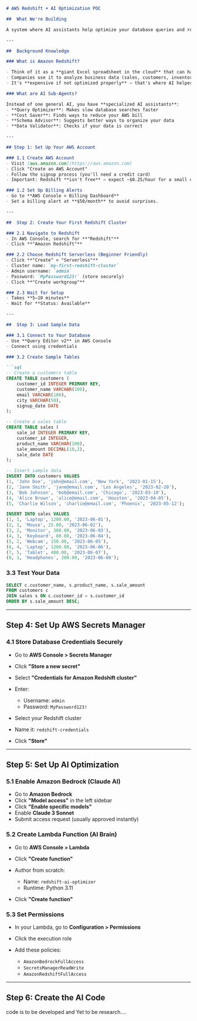 ````markdown
# AWS Redshift + AI Optimization POC

##  What We're Building

A system where AI assistants help optimize your database queries and reduce costs — all running on Amazon's cloud infrastructure.

---

##  Background Knowledge 

### What is Amazon Redshift?

- Think of it as a **giant Excel spreadsheet in the cloud** that can handle millions of rows.
- Companies use it to analyze business data (sales, customers, inventory, etc.).
- It's **expensive if not optimized properly** — that's where AI helpers come in!

### What are AI Sub-Agents?

Instead of one general AI, you have **specialized AI assistants**:
- **Query Optimizer**: Makes slow database searches faster
- **Cost Saver**: Finds ways to reduce your AWS bill
- **Schema Advisor**: Suggests better ways to organize your data
- **Data Validator**: Checks if your data is correct

---

## Step 1: Set Up Your AWS Account 

### 1.1 Create AWS Account
- Visit [aws.amazon.com](https://aws.amazon.com)
- Click "Create an AWS Account"
- Follow the signup process (you'll need a credit card)
- Important: Redshift **isn't free** — expect ~$0.25/hour for a small cluster.

### 1.2 Set Up Billing Alerts
- Go to **AWS Console > Billing Dashboard**
- Set a billing alert at **$50/month** to avoid surprises.

---

##  Step 2: Create Your First Redshift Cluster 

### 2.1 Navigate to Redshift
- In AWS Console, search for **"Redshift"**
- Click **"Amazon Redshift"**

### 2.2 Choose Redshift Serverless (Beginner Friendly)
- Click **"Create" > "Serverless"**
- Cluster name: `my-first-redshift-cluster`
- Admin username: `admin`
- Password: `MyPassword123!` (store securely)
- Click **"Create workgroup"**

### 2.3 Wait for Setup
- Takes **5–10 minutes**
- Wait for **Status: Available**

---

##  Step 3: Load Sample Data 

### 3.1 Connect to Your Database
- Use **Query Editor v2** in AWS Console
- Connect using credentials

### 3.2 Create Sample Tables

```sql
-- Create a customers table
CREATE TABLE customers (
    customer_id INTEGER PRIMARY KEY,
    customer_name VARCHAR(100),
    email VARCHAR(100),
    city VARCHAR(50),
    signup_date DATE
);

-- Create a sales table
CREATE TABLE sales (
    sale_id INTEGER PRIMARY KEY,
    customer_id INTEGER,
    product_name VARCHAR(100),
    sale_amount DECIMAL(10,2),
    sale_date DATE
);

-- Insert sample data
INSERT INTO customers VALUES 
(1, 'John Doe', 'john@email.com', 'New York', '2023-01-15'),
(2, 'Jane Smith', 'jane@email.com', 'Los Angeles', '2023-02-20'),
(3, 'Bob Johnson', 'bob@email.com', 'Chicago', '2023-03-10'),
(4, 'Alice Brown', 'alice@email.com', 'Houston', '2023-04-05'),
(5, 'Charlie Wilson', 'charlie@email.com', 'Phoenix', '2023-05-12');

INSERT INTO sales VALUES
(1, 1, 'Laptop', 1200.00, '2023-06-01'),
(2, 1, 'Mouse', 25.00, '2023-06-02'),
(3, 2, 'Monitor', 300.00, '2023-06-03'),
(4, 3, 'Keyboard', 80.00, '2023-06-04'),
(5, 2, 'Webcam', 150.00, '2023-06-05'),
(6, 4, 'Laptop', 1200.00, '2023-06-06'),
(7, 5, 'Tablet', 400.00, '2023-06-07'),
(8, 1, 'Headphones', 200.00, '2023-06-08');
````

### 3.3 Test Your Data

```sql
SELECT c.customer_name, s.product_name, s.sale_amount
FROM customers c
JOIN sales s ON c.customer_id = s.customer_id
ORDER BY s.sale_amount DESC;
```

---

##  Step 4: Set Up AWS Secrets Manager 
### 4.1 Store Database Credentials Securely

* Go to **AWS Console > Secrets Manager**
* Click **"Store a new secret"**
* Select **"Credentials for Amazon Redshift cluster"**
* Enter:

  * Username: `admin`
  * Password: `MyPassword123!`
* Select your Redshift cluster
* Name it: `redshift-credentials`
* Click **"Store"**

---

##  Step 5: Set Up AI Optimization 

### 5.1 Enable Amazon Bedrock (Claude AI)

* Go to **Amazon Bedrock**
* Click **"Model access"** in the left sidebar
* Click **"Enable specific models"**
* Enable **Claude 3 Sonnet**
* Submit access request (usually approved instantly)

### 5.2 Create Lambda Function (AI Brain)

* Go to **AWS Console > Lambda**
* Click **"Create function"**
* Author from scratch:

  * Name: `redshift-ai-optimizer`
  * Runtime: Python 3.11
* Click **"Create function"**

### 5.3 Set Permissions

* In your Lambda, go to **Configuration > Permissions**
* Click the execution role
* Add these policies:

  * `AmazonBedrockFullAccess`
  * `SecretsManagerReadWrite`
  * `AmazonRedshiftFullAccess`

---

##  Step 6: Create the AI Code
code is to be developed and 
Yet to be research....

